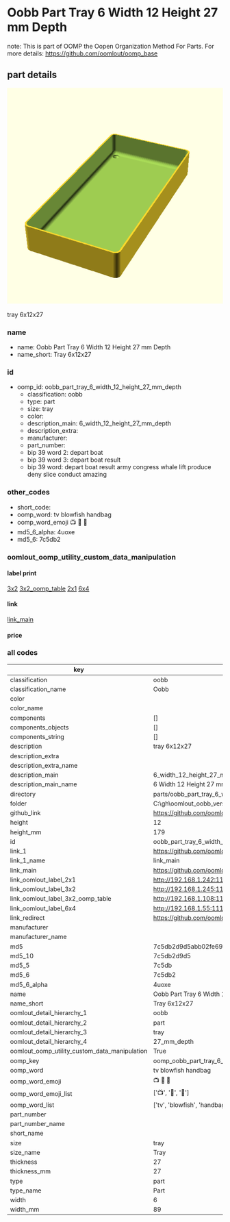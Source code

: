 # Oobb Part Tray 6 Width 12 Height 27 mm Depth  

note: This is part of OOMP the Oopen Organization Method For Parts. For more details: https://github.com/oomlout/oomp_base

##  part details
  

[![](3dpr.png)](3dpr.png)

tray 6x12x27



### name
* name: Oobb Part Tray 6 Width 12 Height 27 mm Depth
* name_short: Tray 6x12x27 
### id
* oomp_id: oobb_part_tray_6_width_12_height_27_mm_depth
  * classification: oobb
  * type: part
  * size: tray
  * color: 
  * description_main: 6_width_12_height_27_mm_depth
  * description_extra: 
  * manufacturer: 
  * part_number: 
  * bip 39 word 2: depart boat
  * bip 39 word 3: depart boat result
  * bip 39 word: depart boat result army congress whale lift produce deny slice conduct amazing

### other_codes
* short_code: 
* oomp_word: tv blowfish handbag
* oomp_word_emoji :tv: :blowfish: :handbag:
* md5_6_alpha: 4uoxe
* md5_6: 7c5db2






### oomlout_oomp_utility_custom_data_manipulation
#### label print
[3x2](http://192.168.1.245:1112/?label=oomp%204uoxe)
[3x2_oomp_table](http://192.168.1.108:1112/?label=oomp%204uoxe)
[2x1](http://192.168.1.242:1112/?label=oomp%204uoxe)
[6x4](http://192.168.1.55:1112/?label=oomp%204uoxe)    

#### link

[link_main](https://github.com/oomlout/oomlout_oobb_version_4_generated_parts/tree/main/navigation_oomp/oobb/part/tray/6_width_12_height_27_mm_depth/part)                              

#### price







### all codes 
| key | value |  
| --- | --- |  
| classification | oobb |  
| classification_name | Oobb |  
| color |  |  
| color_name |  |  
| components | [] |  
| components_objects | [] |  
| components_string | [] |  
| description | tray 6x12x27 |  
| description_extra |  |  
| description_extra_name |  |  
| description_main | 6_width_12_height_27_mm_depth |  
| description_main_name | 6 Width 12 Height 27 mm Depth |  
| directory | parts/oobb_part_tray_6_width_12_height_27_mm_depth |  
| folder | C:\gh\oomlout_oobb_version_4_generated_parts\parts\oobb_part_tray_6_width_12_height_27_mm_depth |  
| github_link | https://github.com/oomlout/oomlout_oomp_part_src/tree/main/parts/oobb_part_tray_6_width_12_height_27_mm_depth |  
| height | 12 |  
| height_mm | 179 |  
| id | oobb_part_tray_6_width_12_height_27_mm_depth |  
| link_1 | https://github.com/oomlout/oomlout_oobb_version_4_generated_parts/tree/main/navigation_oomp/oobb/part/tray/6_width_12_height_27_mm_depth/part |  
| link_1_name | link_main |  
| link_main | https://github.com/oomlout/oomlout_oobb_version_4_generated_parts/tree/main/navigation_oomp/oobb/part/tray/6_width_12_height_27_mm_depth/part |  
| link_oomlout_label_2x1 | http://192.168.1.242:1112/?label=oomp%204uoxe |  
| link_oomlout_label_3x2 | http://192.168.1.245:1112/?label=oomp%204uoxe |  
| link_oomlout_label_3x2_oomp_table | http://192.168.1.108:1112/?label=oomp%204uoxe |  
| link_oomlout_label_6x4 | http://192.168.1.55:1112/?label=oomp%204uoxe |  
| link_redirect | https://github.com/oomlout/oomlout_oobb_version_4_generated_parts/tree/main/parts/oobb_tray_06_12_27 |  
| manufacturer |  |  
| manufacturer_name |  |  
| md5 | 7c5db2d9d5abb02fe69780c16f8631d6 |  
| md5_10 | 7c5db2d9d5 |  
| md5_5 | 7c5db |  
| md5_6 | 7c5db2 |  
| md5_6_alpha | 4uoxe |  
| name | Oobb Part Tray 6 Width 12 Height 27 mm Depth |  
| name_short | Tray 6x12x27  |  
| oomlout_detail_hierarchy_1 | oobb |  
| oomlout_detail_hierarchy_2 | part |  
| oomlout_detail_hierarchy_3 | tray |  
| oomlout_detail_hierarchy_4 | 27_mm_depth |  
| oomlout_oomp_utility_custom_data_manipulation | True |  
| oomp_key | oomp_oobb_part_tray_6_width_12_height_27_mm_depth |  
| oomp_word | tv blowfish handbag |  
| oomp_word_emoji | :tv: :blowfish: :handbag: |  
| oomp_word_emoji_list | [':tv:', ':blowfish:', ':handbag:'] |  
| oomp_word_list | ['tv', 'blowfish', 'handbag'] |  
| part_number |  |  
| part_number_name |  |  
| short_name |  |  
| size | tray |  
| size_name | Tray |  
| thickness | 27 |  
| thickness_mm | 27 |  
| type | part |  
| type_name | Part |  
| width | 6 |  
| width_mm | 89 |  
